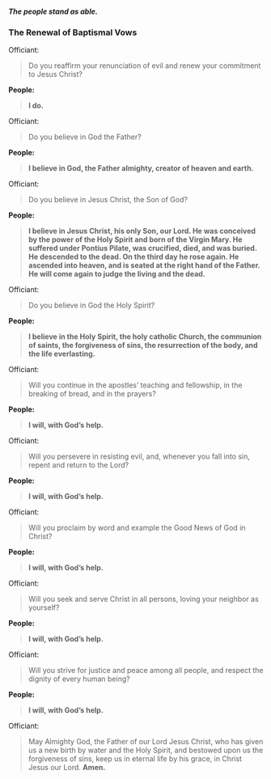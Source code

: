 ##### The people stand as able.
### The Renewal of Baptismal Vows
Officiant:
> Do you reaffirm your renunciation of evil and renew your commitment to Jesus Christ?

**People:**
> **I do.**

Officiant:
> Do you believe in God the Father?

**People:**
> **I believe in God, the Father almighty, creator of heaven and earth.**

Officiant:
> Do you believe in Jesus Christ, the Son of God?

**People:**
> **I believe in Jesus Christ, his only Son, our Lord.
He was conceived by the power of the Holy Spirit
and born of the Virgin Mary.
He suffered under Pontius Pilate,
was crucified, died, and was buried.
He descended to the dead.
On the third day he rose again.
He ascended into heaven,
and is seated at the right hand of the Father.
He will come again to judge the living and the dead.**

Officiant:
> Do you believe in God the Holy Spirit?

**People:**
> **I believe in the Holy Spirit, the holy catholic Church,
the communion of saints, the forgiveness of sins,
the resurrection of the body, and the life everlasting.**

Officiant:
> Will you continue in the apostles’ teaching and fellowship, in the breaking of bread, and in the prayers?

**People:**
> **I will, with God’s help.**

Officiant:
> Will you persevere in resisting evil, and, whenever you fall into sin, repent and return to the Lord?

**People:**
> **I will, with God’s help.**

Officiant:
> Will you proclaim by word and example the Good News of God in Christ?

**People:**
> **I will, with God’s help.**

Officiant:
> Will you seek and serve Christ in all persons, loving your neighbor as yourself?

**People:**
> **I will, with God’s help.**

Officiant:
> Will you strive for justice and peace among all people, and respect the dignity of every human being?

**People:**
> **I will, with God’s help.**

Officiant:
> May Almighty God, the Father of our Lord Jesus Christ, who has given us a new birth by water and the Holy Spirit, and bestowed upon us the forgiveness of sins, keep us in eternal life by his grace, in Christ Jesus our Lord. **Amen.**
